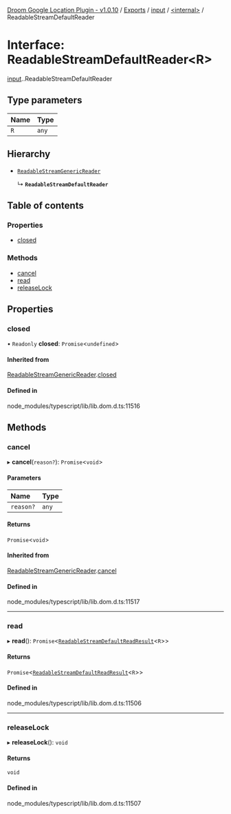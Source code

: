 [Droom Google Location Plugin - v1.0.10](../README.md) / [Exports](../modules.md) / [input](../modules/input.md) / [<internal\>](../modules/input._internal_.md) / ReadableStreamDefaultReader

# Interface: ReadableStreamDefaultReader<R\>

[input](../modules/input.md).[<internal>](../modules/input._internal_.md).ReadableStreamDefaultReader

## Type parameters

| Name | Type |
| :------ | :------ |
| `R` | `any` |

## Hierarchy

- [`ReadableStreamGenericReader`](input._internal_.ReadableStreamGenericReader.md)

  ↳ **`ReadableStreamDefaultReader`**

## Table of contents

### Properties

- [closed](input._internal_.ReadableStreamDefaultReader.md#closed)

### Methods

- [cancel](input._internal_.ReadableStreamDefaultReader.md#cancel)
- [read](input._internal_.ReadableStreamDefaultReader.md#read)
- [releaseLock](input._internal_.ReadableStreamDefaultReader.md#releaselock)

## Properties

### closed

• `Readonly` **closed**: `Promise`<`undefined`\>

#### Inherited from

[ReadableStreamGenericReader](input._internal_.ReadableStreamGenericReader.md).[closed](input._internal_.ReadableStreamGenericReader.md#closed)

#### Defined in

node_modules/typescript/lib/lib.dom.d.ts:11516

## Methods

### cancel

▸ **cancel**(`reason?`): `Promise`<`void`\>

#### Parameters

| Name | Type |
| :------ | :------ |
| `reason?` | `any` |

#### Returns

`Promise`<`void`\>

#### Inherited from

[ReadableStreamGenericReader](input._internal_.ReadableStreamGenericReader.md).[cancel](input._internal_.ReadableStreamGenericReader.md#cancel)

#### Defined in

node_modules/typescript/lib/lib.dom.d.ts:11517

___

### read

▸ **read**(): `Promise`<[`ReadableStreamDefaultReadResult`](../modules/input._internal_.md#readablestreamdefaultreadresult)<`R`\>\>

#### Returns

`Promise`<[`ReadableStreamDefaultReadResult`](../modules/input._internal_.md#readablestreamdefaultreadresult)<`R`\>\>

#### Defined in

node_modules/typescript/lib/lib.dom.d.ts:11506

___

### releaseLock

▸ **releaseLock**(): `void`

#### Returns

`void`

#### Defined in

node_modules/typescript/lib/lib.dom.d.ts:11507
